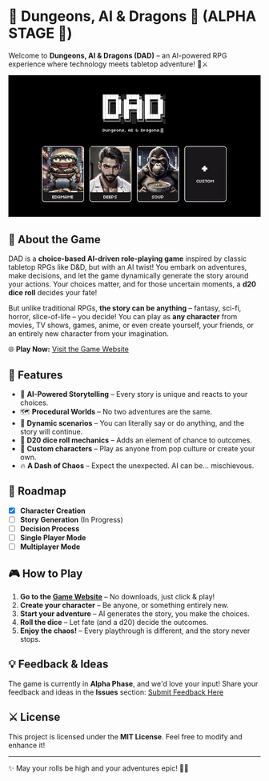 # 🎲 Dungeons, AI & Dragons 🐉 (ALPHA STAGE 🚧)

Welcome to **Dungeons, AI & Dragons (DAD)** – an AI-powered RPG experience where technology meets tabletop adventure! 🤖⚔️

![dad](https://raw.githubusercontent.com/mcspidey95/mcspidey95.github.io/refs/heads/master/src/components/Projects/previews/dad.gif)

## 🏰 About the Game
DAD is a **choice-based AI-driven role-playing game** inspired by classic tabletop RPGs like D&D, but with an AI twist! You embark on adventures, make decisions, and let the game dynamically generate the story around your actions. Your choices matter, and for those uncertain moments, a **d20 dice roll** decides your fate!

But unlike traditional RPGs, **the story can be anything** – fantasy, sci-fi, horror, slice-of-life – you decide! You can play as **any character** from movies, TV shows, games, anime, or even create yourself, your friends, or an entirely new character from your imagination.

🌐 **Play Now:** [Visit the Game Website](https://dad-thegame.vercel.app/)

## 🌟 Features
- 🧠 **AI-Powered Storytelling** – Every story is unique and reacts to your choices.
- 🗺️ **Procedural Worlds** – No two adventures are the same.
- 🏹 **Dynamic scenarios** – You can literally say or do anything, and the story will continue.
- 🎲 **D20 dice roll mechanics** – Adds an element of chance to outcomes.
- 🧙 **Custom characters** – Play as anyone from pop culture or create your own.
- 🔥 **A Dash of Chaos** – Expect the unexpected. AI can be... mischievous.

## 🚀 Roadmap
- [x] **Character Creation**
- [ ] **Story Generation**   (In Progress)
- [ ] **Decision Process**
- [ ] **Single Player Mode**
- [ ] **Multiplayer Mode**

## 🎮 How to Play
1. **Go to the [Game Website](https://dad-thegame.vercel.app/)** – No downloads, just click & play!
2. **Create your character** – Be anyone, or something entirely new.
3. **Start your adventure** – AI generates the story, you make the choices.
4. **Roll the dice** – Let fate (and a d20) decide the outcomes.
5. **Enjoy the chaos!** – Every playthrough is different, and the story never stops.

## 💡 Feedback & Ideas
The game is currently in **Alpha Phase**, and we'd love your input! Share your feedback and ideas in the **Issues** section: [Submit Feedback Here](https://github.com/mcspidey95/Dungeons-AI-Dragons/issues)

## ⚔️ License
This project is licensed under the **MIT License**. Feel free to modify and enhance it!

---

✨ May your rolls be high and your adventures epic! 🎲🔥
